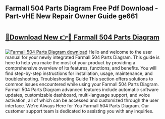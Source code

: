## Farmall 504 Parts Diagram Free Pdf Download - Part-vHE New Repair Owner Guide ge661

# <h2><a href="http://dflu3vl.blite.top/?on=Farmall+504+Parts+Diagram">🔗Download New 👉🔴 Farmall 504 Parts Diagram</a></h2>

[![Farmall 504 Parts Diagram download](https://i.imgur.com/lujVjoI.png)](http://dflu3vl.blite.top/?on=Farmall+504+Parts+Diagram)
Hello and welcome to the user manual for your newly integrated Farmall 504 Parts Diagram. This guide is here to help you make the most of your product by providing a comprehensive overview of its features, functions, and benefits. You will find step-by-step instructions for installation, usage, maintenance, and troubleshooting. Troubleshooting Guide This section offers solutions to common issues encountered while using your Farmall 504 Parts Diagram. Farmall 504 Parts Diagram advanced features include automatic software updates, customizable dashboard, multi-language support, and voice activation, all of which can be accessed and customized through the user interface. We're Always Here for You Farmall 504 Parts Diagram. Our customer support team is dedicated to assisting you with any inquiries.
